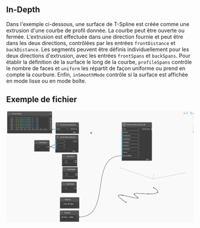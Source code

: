 ## In-Depth
Dans l'exemple ci-dessous, une surface de T-Spline est créée comme une extrusion d'une courbe de profil donnée. La courbe peut être ouverte ou fermée. L'extrusion est effectuée dans une direction fournie et peut être dans les deux directions, contrôlées par les entrées `frontDistance` et `backDistance`. Les segments peuvent être définis individuellement pour les deux directions d'extrusion, avec les entrées `frontSpans` et `backSpans`. Pour établir la définition de la surface le long de la courbe, `profileSpans` contrôle le nombre de faces et `uniform` les répartit de façon uniforme ou prend en compte la courbure. Enfin, `inSmoothMode` contrôle si la surface est affichée en mode lisse ou en mode boîte.

## Exemple de fichier
![Example](./Autodesk.DesignScript.Geometry.TSpline.TSplineSurface.ByExtrude_img.gif)
